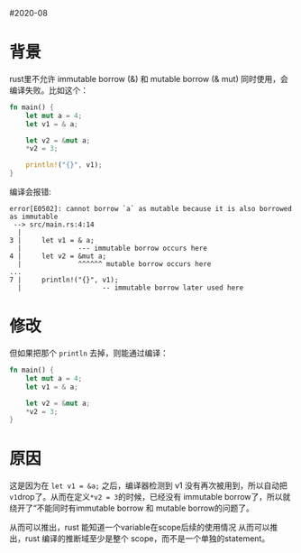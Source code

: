 #2020-08

# 背景
rust里不允许 immutable borrow (&) 和 mutable borrow (& mut) 同时使用，会编译失败。比如这个：
``` rust
fn main() {
    let mut a = 4;
    let v1 = & a;

    let v2 = &mut a;
    *v2 = 3;

    println!("{}", v1);
}
```
编译会报错:
```
error[E0502]: cannot borrow `a` as mutable because it is also borrowed as immutable
 --> src/main.rs:4:14
  |
3 |     let v1 = & a;
  |              --- immutable borrow occurs here
4 |     let v2 = &mut a;
  |              ^^^^^^ mutable borrow occurs here
...
7 |     println!("{}", v1);
  |                    -- immutable borrow later used here

```

# 修改
但如果把那个 `println` 去掉，则能通过编译：
``` rust
fn main() {
    let mut a = 4;
    let v1 = & a;

    let v2 = &mut a;
    *v2 = 3;
}
```

# 原因
这是因为在 `let v1 = &a;` 之后，编译器检测到 v1 没有再次被用到，所以自动把`v1`drop了。从而在定义`*v2 = 3`的时候，已经没有 immutable borrow了，所以就绕开了“不能同时有immutable borrow 和 mutable borrow的问题了。

从而可以推出，rust 能知道一个variable在scope后续的使用情况
从而可以推出，rust 编译的推断域至少是整个 scope，而不是一个单独的statement。
